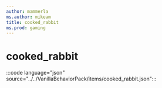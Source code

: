 ```yaml
---
author: mammerla
ms.author: mikeam
title: cooked_rabbit
ms.prod: gaming
---
```


# cooked_rabbit

:::code language="json" source="../../VanillaBehaviorPack/items/cooked_rabbit.json":::
